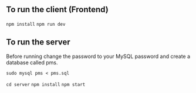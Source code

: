 ## To run the client (Frontend)

`npm install`
`npm run dev`

## To run the server

Before running change the password to your MySQL password and create a database called pms.

`sudo mysql pms < pms.sql`

`cd server`
`npm install`
`npm start`
